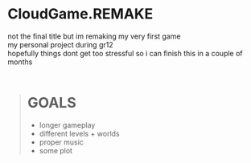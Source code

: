 # CloudGame.REMAKE
not the final title but im remaking my very first game <br>
my personal project during gr12 <br>
hopefully things dont get too stressful so i can finish this in a couple of months <br>
<br>

> # GOALS
> - longer gameplay
> - different levels + worlds
> - proper music
> - some plot
<br>
